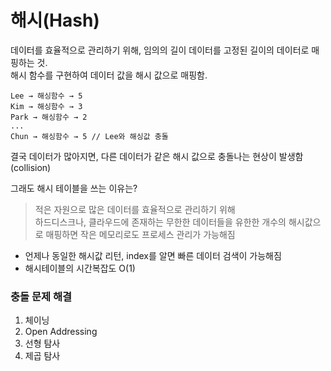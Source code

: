 # 해시(Hash)
데이터를 효율적으로 관리하기 위해, 임의의 길이 데이터를 고정된 길이의 데이터로 매핑하는 것.  
해시 함수를 구현하여 데이터 값을 해시 값으로 매핑함.

```
Lee → 해싱함수 → 5
Kim → 해싱함수 → 3
Park → 해싱함수 → 2
...
Chun → 해싱함수 → 5 // Lee와 해싱값 충돌
```

결국 데이터가 많아지면, 다른 데이터가 같은 해시 값으로 충돌나는 현상이 발생함 (collision)

그래도 해시 테이블을 쓰는 이유는?  
>적은 자원으로 많은 데이터를 효율적으로 관리하기 위해  
하드디스크나, 클라우드에 존재하는 무한한 데이터들을 유한한 개수의 해시값으로 매핑하면 작은 메모리로도 프로세스 관리가 가능해짐

- 언제나 동일한 해시값 리턴, index를 알면 빠른 데이터 검색이 가능해짐
- 해시테이블의 시간복잡도 O(1)

### 충돌 문제 해결

1. 체이닝
2. Open Addressing
3. 선형 탐사
4. 제곱 탐사 
